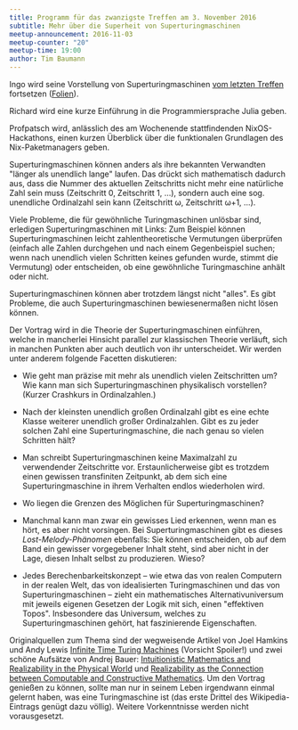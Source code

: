 ```yaml
---
title: Programm für das zwanzigste Treffen am 3. November 2016
subtitle: Mehr über die Superheit von Superturingmaschinen
meetup-announcement: 2016-11-03
meetup-counter: "20"
meetup-time: 19:00
author: Tim Baumann
---
```


Ingo wird seine Vorstellung von Superturingmaschinen [vom letzten Treffen](/posts/2016-09-06-neunzehntes-treffen.html) fortsetzen ([Folien](http://rawgit.com/iblech/mathezirkel-kurs/master/superturingmaschinen/slides.pdf)).

Richard wird eine kurze Einführung in die Programmiersprache Julia geben.

Profpatsch wird, anlässlich des am Wochenende stattfindenden NixOS-Hackathons,
einen kurzen Überblick über die funktionalen Grundlagen des Nix-Paketmanagers
geben.

Superturingmaschinen können anders
als ihre bekannten Verwandten "länger als unendlich lange" laufen. Das drückt
sich mathematisch dadurch aus, dass die Nummer des aktuellen Zeitschritts nicht
mehr eine natürliche Zahl sein muss (Zeitschritt 0, Zeitschritt 1, …),
sondern auch eine sog. unendliche Ordinalzahl sein kann (Zeitschritt ω,
Zeitschritt ω+1, …).

Viele Probleme, die für gewöhnliche Turingmaschinen unlösbar sind, erledigen
Superturingmaschinen mit Links: Zum Beispiel können Superturingmaschinen leicht
zahlentheoretische Vermutungen überprüfen (einfach alle Zahlen durchgehen und
nach einem Gegenbeispiel suchen; wenn nach unendlich vielen Schritten keines
gefunden wurde, stimmt die Vermutung) oder entscheiden, ob eine gewöhnliche
Turingmaschine anhält oder nicht.

Superturingmaschinen können aber trotzdem längst nicht "alles". Es gibt
Probleme, die auch Superturingmaschinen bewiesenermaßen nicht lösen können.

Der Vortrag wird in die Theorie der Superturingmaschinen einführen, welche in
mancherlei Hinsicht parallel zur klassischen Theorie verläuft, sich in manchen
Punkten aber auch deutlich von ihr unterscheidet. Wir werden unter anderem
folgende Facetten diskutieren:

* Wie geht man präzise mit mehr als unendlich vielen Zeitschritten um?
  Wie kann man sich Superturingmaschinen physikalisch vorstellen?
  (Kurzer Crashkurs in Ordinalzahlen.)

* Nach der kleinsten unendlich großen Ordinalzahl gibt es eine echte Klasse
  weiterer unendlich großer Ordinalzahlen. Gibt es zu jeder solchen Zahl eine
  Superturingmaschine, die nach genau so vielen Schritten hält?

* Man schreibt Superturingmaschinen keine Maximalzahl zu verwendender
  Zeitschritte vor. Erstaunlicherweise gibt es trotzdem einen gewissen
  transfiniten Zeitpunkt, ab dem sich eine Superturingmaschine in ihrem
  Verhalten endlos wiederholen wird.

* Wo liegen die Grenzen des Möglichen für Superturingmaschinen?

* Manchmal kann man zwar ein gewisses Lied erkennen, wenn man es hört, es aber
  nicht vorsingen. Bei Superturingmaschinen gibt es dieses
  *Lost-Melody-Phänomen* ebenfalls: Sie können entscheiden, ob auf dem Band ein
  gewisser vorgegebener Inhalt steht, sind aber nicht in der Lage, diesen
  Inhalt selbst zu produzieren. Wieso?

* Jedes Berechenbarkeitskonzept – wie etwa das von realen Computern in der
  realen Welt, das von idealisierten Turingmaschinen und das von
  Superturingmaschinen – zieht ein mathematisches Alternativuniversum mit
  jeweils eigenen Gesetzen der Logik mit sich, einen "effektiven Topos".
  Insbesondere das Universum, welches zu Superturingmaschinen gehört, hat
  faszinierende Eigenschaften.

Originalquellen zum Thema sind der wegweisende Artikel von Joel Hamkins und
Andy Lewis [Infinite Time Turing Machines](http://arxiv.org/abs/math/9808093)
(Vorsicht Spoiler!) und zwei schöne Aufsätze von Andrej Bauer:
[Intuitionistic Mathematics and Realizability in the Physical
World](http://math.andrej.com/wp-content/uploads/2014/03/real-world-realizability.pdf)
und [Realizability as the Connection between Computable and Constructive
Mathematics](http://math.andrej.com/data/c2c.pdf). Um den Vortrag genießen zu
können, sollte man nur in seinem Leben irgendwann einmal gelernt haben, was
eine Turingmaschine ist (das erste Drittel des Wikipedia-Eintrags genügt
dazu völlig). Weitere Vorkenntnisse werden nicht vorausgesetzt.
